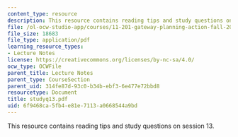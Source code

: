 ```yaml
---
content_type: resource
description: This resource contains reading tips and study questions on session 13.
file: /ol-ocw-studio-app/courses/11-201-gateway-planning-action-fall-2005/6f9468ca5fb4e81e7113a0668544a9bd_studyq13.pdf
file_size: 18683
file_type: application/pdf
learning_resource_types:
- Lecture Notes
license: https://creativecommons.org/licenses/by-nc-sa/4.0/
ocw_type: OCWFile
parent_title: Lecture Notes
parent_type: CourseSection
parent_uid: 314fe87d-93c0-b34b-ebf3-6e477e72bbd8
resourcetype: Document
title: studyq13.pdf
uid: 6f9468ca-5fb4-e81e-7113-a0668544a9bd
---
```

This resource contains reading tips and study questions on session 13.